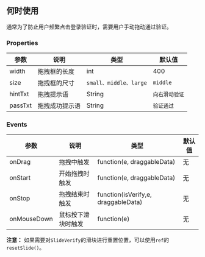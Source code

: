## 何时使用

通常为了防止用户频繁点击登录验证时，需要用户手动拖动通过验证。

### Properties

| 参数    | 说明           | 类型                 | 默认值         |
| ------- | -------------- | -------------------- | -------------- |
| width   | 拖拽框的长度   | int                  | 400          |
| size    | 拖拽框的尺寸   | `small、middle、large` | `middle`       |
| hintTxt | 拖拽提示语     | String               | `向右滑动验证` |
| passTxt | 拖拽成功提示语 | String               | `验证通过`     |


### Events

| 参数        | 说明               | 类型                                | 默认值 |
| ----------- | ------------------ | ----------------------------------- | ------ |
| onDrag      | 拖拽中触发         | function(e, draggableData)          | 无     |
| onStart     | 开始拖拽时触发     | function(e, draggableData)          | 无     |
| onStop      | 拖拽结束时触发     | function(isVerify,e, draggableData) | 无     |
| onMouseDown | 鼠标按下滑块时触发 | function(e)                         | 无     |

**注意：** 如果需要对`SlideVerify`的滑块进行重置位置，可以使用`ref`的`resetSlide()`。